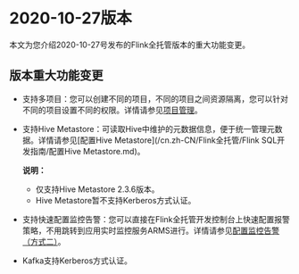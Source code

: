 # 2020-10-27版本

本文为您介绍2020-10-27号发布的Flink全托管版本的重大功能变更。

## 版本重大功能变更

-   支持多项目：您可以创建不同的项目，不同的项目之间资源隔离，您可以针对不同的项目设置不同的权限。详情请参见[项目管理](/cn.zh-CN/Flink全托管/项目管理.md)。
-   支持Hive Metastore：可读取Hive中维护的元数据信息，便于统一管理元数据。详情请参见[配置Hive Metastore](/cn.zh-CN/Flink全托管/Flink SQL开发指南/配置Hive Metastore.md)。

    **说明：**

    -   仅支持Hive Metastore 2.3.6版本。
    -   Hive Metastore暂不支持Kerberos方式认证。
-   支持快速配置监控告警：您可以直接在Flink全托管开发控制台上快速配置报警策略，不用跳转到应用实时监控服务ARMS进行。详情请参见[配置监控告警（方式二）](/cn.zh-CN/Flink全托管/运维管理/配置监控告警（方式二）.md)。
-   Kafka支持Kerberos方式认证。


